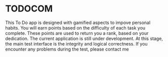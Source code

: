 # TODOCOM
This To Do app is designed with gamified aspects to impove personal habits. You will earn points based on the difficulty of each task you complete. These points are used to return you a rank, based on your dedication. The current application is still under development. At this stage, the main test interface is the integrity and logical correctness. If you encounter any problems during the test, please contact me
